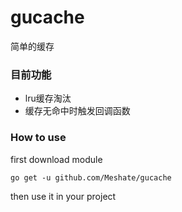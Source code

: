# gucache
简单的缓存

### 目前功能
- lru缓存淘汰
- 缓存无命中时触发回调函数

### How to use
first download module
```shell script
go get -u github.com/Meshate/gucache
```
then use it in your project
